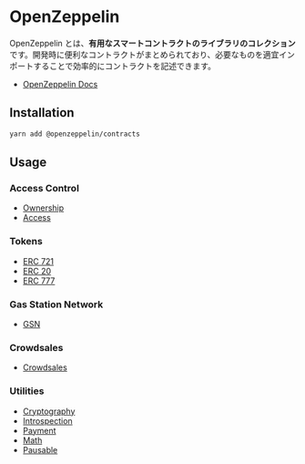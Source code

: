 # OpenZeppelin

OpenZeppelin とは、**有用なスマートコントラクトのライブラリのコレクション**です。開発時に便利なコントラクトがまとめられており、必要なものを適宜インポートすることで効率的にコントラクトを記述できます。

- [OpenZeppelin Docs](https://docs.openzeppelin.com/openzeppelin/index.html)

## Installation

```bash
yarn add @openzeppelin/contracts
```

## Usage

### Access Control

- [Ownership](https://docs.openzeppelin.com/contracts/2.x/api/ownership)
- [Access](https://docs.openzeppelin.com/contracts/2.x/api/access)

### Tokens

- [ERC 721](https://docs.openzeppelin.com/contracts/2.x/api/token/erc721)
- [ERC 20](https://docs.openzeppelin.com/contracts/2.x/api/token/erc20)
- [ERC 777](https://docs.openzeppelin.com/contracts/2.x/api/token/erc777)

### Gas Station Network

- [GSN](https://docs.openzeppelin.com/contracts/2.x/api/gsn)

### Crowdsales

- [Crowdsales](https://docs.openzeppelin.com/contracts/2.x/api/crowdsale)

### Utilities

- [Cryptography](https://docs.openzeppelin.com/contracts/2.x/utilities)
- [Introspection](https://docs.openzeppelin.com/contracts/2.x/api/introspection)
- [Payment](https://docs.openzeppelin.com/contracts/2.x/api/payment)
- [Math](https://docs.openzeppelin.com/contracts/2.x/api/math)
- [Pausable](https://docs.openzeppelin.com/contracts/2.x/api/lifecycle)
